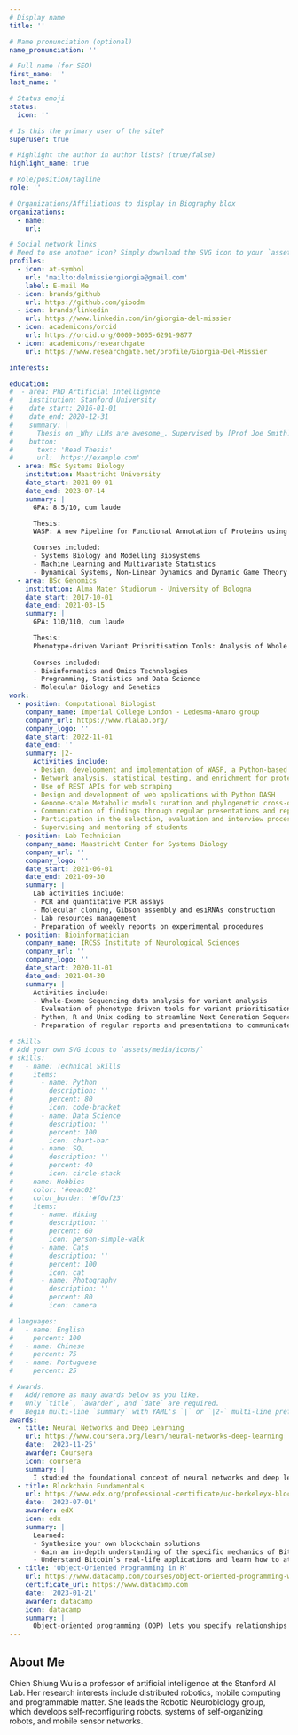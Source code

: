 ```yaml
---
# Display name
title: ''

# Name pronunciation (optional)
name_pronunciation: ''

# Full name (for SEO)
first_name: ''
last_name: ''

# Status emoji
status:
  icon: ''

# Is this the primary user of the site?
superuser: true

# Highlight the author in author lists? (true/false)
highlight_name: true

# Role/position/tagline
role: ''

# Organizations/Affiliations to display in Biography blox
organizations:
  - name: 
    url: 

# Social network links
# Need to use another icon? Simply download the SVG icon to your `assets/media/icons/` folder.
profiles:
  - icon: at-symbol
    url: 'mailto:delmissiergiorgia@gmail.com'
    label: E-mail Me
  - icon: brands/github
    url: https://github.com/gioodm
  - icon: brands/linkedin
    url: https://www.linkedin.com/in/giorgia-del-missier
  - icon: academicons/orcid
    url: https://orcid.org/0009-0005-6291-9877
  - icon: academicons/researchgate
    url: https://www.researchgate.net/profile/Giorgia-Del-Missier

interests:

education:
#  - area: PhD Artificial Intelligence
#    institution: Stanford University
#    date_start: 2016-01-01
#    date_end: 2020-12-31
#    summary: |
#      Thesis on _Why LLMs are awesome_. Supervised by [Prof Joe Smith](https://example.com). Presented papers at 5 IEEE conferences with the contributions being published in 2 Springer journals.
#    button:
#      text: 'Read Thesis'
#      url: 'https://example.com'
  - area: MSc Systems Biology
    institution: Maastricht University
    date_start: 2021-09-01
    date_end: 2023-07-14
    summary: |
      GPA: 8.5/10, cum laude

      Thesis: 
      WASP: A new Pipeline for Functional Annotation of Proteins using AlphaFold Structural Models

      Courses included:
      - Systems Biology and Modelling Biosystems
      - Machine Learning and Multivariate Statistics
      - Dynamical Systems, Non-Linear Dynamics and Dynamic Game Theory
  - area: BSc Genomics
    institution: Alma Mater Studiorum - University of Bologna
    date_start: 2017-10-01
    date_end: 2021-03-15
    summary: |
      GPA: 110/110, cum laude

      Thesis: 
      Phenotype-driven Variant Prioritisation Tools: Analysis of Whole Exome Sequencing in Patients with Hereditary Optic Neuropathy
      
      Courses included:
      - Bioinformatics and Omics Technologies
      - Programming, Statistics and Data Science
      - Molecular Biology and Genetics
work:
  - position: Computational Biologist
    company_name: Imperial College London - Ledesma-Amaro group
    company_url: https://www.rlalab.org/
    company_logo: ''
    date_start: 2022-11-01
    date_end: ''
    summary: |2-
      Activities include:
      - Design, development and implementation of WASP, a Python-based command-line pipeline for structure-based protein annotation
      - Network analysis, statistical testing, and enrichment for protein function inference
      - Use of REST APIs for web scraping
      - Design and development of web applications with Python DASH
      - Genome-scale Metabolic models curation and phylogenetic cross-organism comparison
      - Communication of findings through regular presentations and reports
      - Participation in the selection, evaluation and interview process of new candidates for collaboration
      - Supervising and mentoring of students
  - position: Lab Technician
    company_name: Maastricht Center for Systems Biology
    company_url: ''
    company_logo: ''
    date_start: 2021-06-01
    date_end: 2021-09-30
    summary: |
      Lab activities include:
      - PCR and quantitative PCR assays
      - Molecular cloning, Gibson assembly and esiRNAs construction
      - Lab resources management
      - Preparation of weekly reports on experimental procedures
  - position: Bioinformatician
    company_name: IRCSS Institute of Neurological Sciences
    company_url: ''
    company_logo: ''
    date_start: 2020-11-01
    date_end: 2021-04-30
    summary: |
      Activities include:
      - Whole-Exome Sequencing data analysis for variant analysis
      - Evaluation of phenotype-driven tools for variant prioritisation
      - Python, R and Unix coding to streamline Next Generation Sequencing data analysis
      - Preparation of regular reports and presentations to communicate findings

# Skills
# Add your own SVG icons to `assets/media/icons/`
# skills:
#   - name: Technical Skills
#     items:
#       - name: Python
#         description: ''
#         percent: 80
#         icon: code-bracket
#       - name: Data Science
#         description: ''
#         percent: 100
#         icon: chart-bar
#       - name: SQL
#         description: ''
#         percent: 40
#         icon: circle-stack
#   - name: Hobbies
#     color: '#eeac02'
#     color_border: '#f0bf23'
#     items:
#       - name: Hiking
#         description: ''
#         percent: 60
#         icon: person-simple-walk
#       - name: Cats
#         description: ''
#         percent: 100
#         icon: cat
#       - name: Photography
#         description: ''
#         percent: 80
#         icon: camera

# languages:
#   - name: English
#     percent: 100
#   - name: Chinese
#     percent: 75
#   - name: Portuguese
#     percent: 25

# Awards.
#   Add/remove as many awards below as you like.
#   Only `title`, `awarder`, and `date` are required.
#   Begin multi-line `summary` with YAML's `|` or `|2-` multi-line prefix and indent 2 spaces below.
awards:
  - title: Neural Networks and Deep Learning
    url: https://www.coursera.org/learn/neural-networks-deep-learning
    date: '2023-11-25'
    awarder: Coursera
    icon: coursera
    summary: |
      I studied the foundational concept of neural networks and deep learning. By the end, I was familiar with the significant technological trends driving the rise of deep learning; build, train, and apply fully connected deep neural networks; implement efficient (vectorized) neural networks; identify key parameters in a neural network’s architecture; and apply deep learning to your own applications.
  - title: Blockchain Fundamentals
    url: https://www.edx.org/professional-certificate/uc-berkeleyx-blockchain-fundamentals
    date: '2023-07-01'
    awarder: edX
    icon: edx
    summary: |
      Learned:
      - Synthesize your own blockchain solutions
      - Gain an in-depth understanding of the specific mechanics of Bitcoin
      - Understand Bitcoin’s real-life applications and learn how to attack and destroy Bitcoin, Ethereum, smart contracts and Dapps, and alternatives to Bitcoin’s Proof-of-Work consensus algorithm
  - title: 'Object-Oriented Programming in R'
    url: https://www.datacamp.com/courses/object-oriented-programming-with-s3-and-r6-in-r
    certificate_url: https://www.datacamp.com
    date: '2023-01-21'
    awarder: datacamp
    icon: datacamp
    summary: |
      Object-oriented programming (OOP) lets you specify relationships between functions and the objects that they can act on, helping you manage complexity in your code. This is an intermediate level course, providing an introduction to OOP, using the S3 and R6 systems. S3 is a great day-to-day R programming tool that simplifies some of the functions that you write. R6 is especially useful for industry-specific analyses, working with web APIs, and building GUIs.
---
```


## About Me

Chien Shiung Wu is a professor of artificial intelligence at the Stanford AI Lab. Her research interests include distributed robotics, mobile computing and programmable matter. She leads the Robotic Neurobiology group, which develops self-reconfiguring robots, systems of self-organizing robots, and mobile sensor networks.
